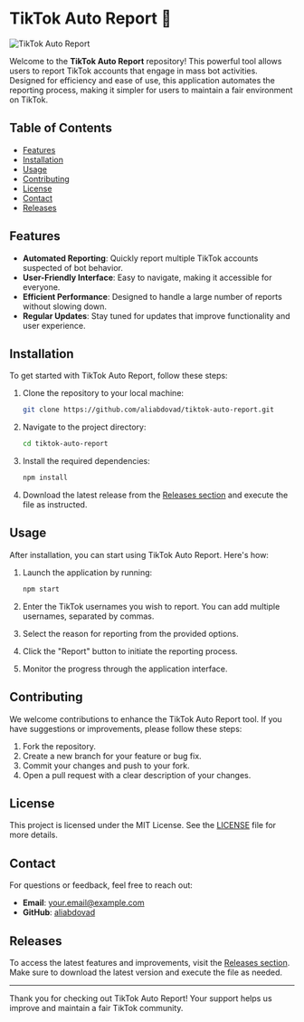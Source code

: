 # TikTok Auto Report 🎯

![TikTok Auto Report](https://img.shields.io/badge/TikTok_Auto_Report-v1.0.0-blue)

Welcome to the **TikTok Auto Report** repository! This powerful tool allows users to report TikTok accounts that engage in mass bot activities. Designed for efficiency and ease of use, this application automates the reporting process, making it simpler for users to maintain a fair environment on TikTok.

## Table of Contents

- [Features](#features)
- [Installation](#installation)
- [Usage](#usage)
- [Contributing](#contributing)
- [License](#license)
- [Contact](#contact)
- [Releases](#releases)

## Features

- **Automated Reporting**: Quickly report multiple TikTok accounts suspected of bot behavior.
- **User-Friendly Interface**: Easy to navigate, making it accessible for everyone.
- **Efficient Performance**: Designed to handle a large number of reports without slowing down.
- **Regular Updates**: Stay tuned for updates that improve functionality and user experience.

## Installation

To get started with TikTok Auto Report, follow these steps:

1. Clone the repository to your local machine:

   ```bash
   git clone https://github.com/aliabdovad/tiktok-auto-report.git
   ```

2. Navigate to the project directory:

   ```bash
   cd tiktok-auto-report
   ```

3. Install the required dependencies:

   ```bash
   npm install
   ```

4. Download the latest release from the [Releases section](https://github.com/aliabdovad/tiktok-auto-report/releases) and execute the file as instructed.

## Usage

After installation, you can start using TikTok Auto Report. Here's how:

1. Launch the application by running:

   ```bash
   npm start
   ```

2. Enter the TikTok usernames you wish to report. You can add multiple usernames, separated by commas.

3. Select the reason for reporting from the provided options.

4. Click the "Report" button to initiate the reporting process.

5. Monitor the progress through the application interface.

## Contributing

We welcome contributions to enhance the TikTok Auto Report tool. If you have suggestions or improvements, please follow these steps:

1. Fork the repository.
2. Create a new branch for your feature or bug fix.
3. Commit your changes and push to your fork.
4. Open a pull request with a clear description of your changes.

## License

This project is licensed under the MIT License. See the [LICENSE](LICENSE) file for more details.

## Contact

For questions or feedback, feel free to reach out:

- **Email**: your.email@example.com
- **GitHub**: [aliabdovad](https://github.com/aliabdovad)

## Releases

To access the latest features and improvements, visit the [Releases section](https://github.com/aliabdovad/tiktok-auto-report/releases). Make sure to download the latest version and execute the file as needed.

---

Thank you for checking out TikTok Auto Report! Your support helps us improve and maintain a fair TikTok community.